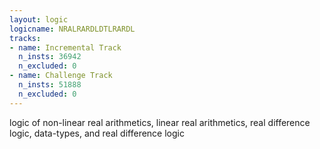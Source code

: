 ```yaml
---
layout: logic
logicname: NRALRARDLDTLRARDL
tracks:
- name: Incremental Track
  n_insts: 36942
  n_excluded: 0
- name: Challenge Track
  n_insts: 51888
  n_excluded: 0
---
```

logic of non-linear real arithmetics, linear real arithmetics, real difference logic, data-types, and real difference logic